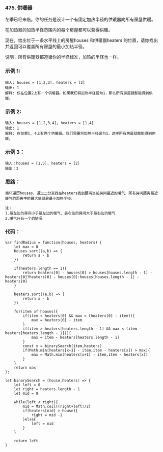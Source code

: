 ### 475. 供暖器
冬季已经来临。你的任务是设计一个有固定加热半径的供暖器向所有房屋供暖。

在加热器的加热半径范围内的每个房屋都可以获得供暖。

现在，给出位于一条水平线上的房屋houses 和供暖器heaters 的位置，请你找出并返回可以覆盖所有房屋的最小加热半径。

说明：所有供暖器都遵循你的半径标准，加热的半径也一样。

### 示例 1:
    输入: houses = [1,2,3], heaters = [2]
    输出: 1
    解释: 仅在位置2上有一个供暖器。如果我们将加热半径设为1，那么所有房屋就都能得到供暖。

### 示例 2:
    输入: houses = [1,2,3,4], heaters = [1,4]
    输出: 1
    解释: 在位置1, 4上有两个供暖器。我们需要将加热半径设为1，这样所有房屋就都能得到供暖。

### 示例 3：
    输入：houses = [1,5], heaters = [2]
    输出：3

### 思路：
    循环遍历houses，通过二分查找在heaters找到距离当前房间最近的暖气，所有房间距离最近暖气的距离中的最大值就是最小加热半径。

    注：
    1.最左边的房间小于最左边的暖气、最右边的房间大于最右边的暖气
    2.暖气只有一个的情况

### 代码：
    var findRadius = function(houses, heaters) {
        let max = 0
        houses.sort((a,b) => {
            return a - b
        })

        if(heaters.length == 1){
            return heaters[0] - houses[0] > houses[houses.length - 1] - heaters[0]?heaters[0] - houses[0]:houses[houses.length - 1] - heaters[0]
        }

        heaters.sort((a,b) => {
            return a - b
        })

        for(item of houses){
            if(item < heaters[0] && max < (heaters[0] - item)){
                max = heaters[0] - item
            }
            if(item > heaters[heaters.length - 1] && max < (item - heaters[heaters.length - 1])){
                max = item - heaters[heaters.length - 1]
            }
            const x = binarySearch(item,heaters)
            if(Math.min(heaters[x+1] - item,item - heaters[x]) > max){
                max = Math.min(heaters[x+1] - item,item - heaters[x])
            }
        }
        return max
    };

    let binarySearch = (house,heaters) => {
        let left = 0
        let right = heaters.length - 1
        let mid = 0

        while(left < right){
            mid = Math.ceil((right+left)/2)
            if(heaters[mid] > house){
                right = mid -1
            }else{
                left = mid
            }
        }

        return left
    }